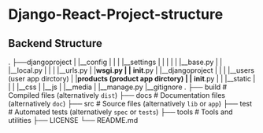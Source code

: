 # Django-React-Project-structure
## Backend Structure

.
├──djangoproject
|
|__config
|  |
|  |__settings
|  |  | 
|  |  |__base.py
|  |  |__local.py
|  |
|  |__urls.py
|  |__wsgi.py
|  |__ __init__.py
|
|__djangoproject
|  |
|  |__users (user app dirctory)
|  |__products (product app dirctory)
|  |__ __init__.py
|
|
|__static
|  |
|  |__css
|  |__js
|
|__media
|
|__manage.py
|__gitignore
.
├── build                   # Compiled files (alternatively `dist`)
├── docs                    # Documentation files (alternatively `doc`)
├── src                     # Source files (alternatively `lib` or `app`)
├── test                    # Automated tests (alternatively `spec` or `tests`)
├── tools                   # Tools and utilities
├── LICENSE
└── README.md

